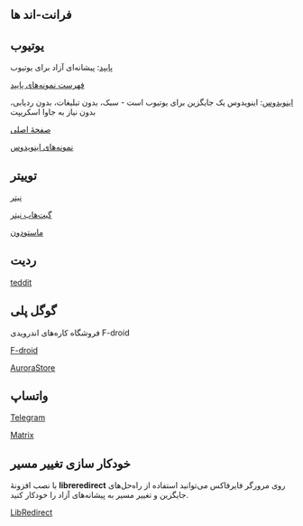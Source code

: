 ## فرانت-اند ها
## یوتیوب

[پایپد](https://github.com/TeamPiped/Piped): پیشانه‌ای آزاد برای یوتیوب<br>


[فهرست نمونه‌های پایپد](https://github.com/TeamPiped/Piped/wiki/Instances)

[اینویدوس](https://github.com/iv-org/invidious): اینویدوس یک جایگزین برای یوتیوب است - سبک، بدون تبلیغات، بدون ردیابی، بدون نیاز به جاوا اسکریپت<br>


[صفحهٔ اصلی](https://invidious.io)

[نمونه‌های اینویدوس](https://docs.invidious.io/instances)

## توییتر


[نیتر](https://nitter.net)

[گیت‌هاب نیتر](https://github.com/zedeus/nitter)

[ماستودون](https://joinmastodon.org)

## ردیت


[teddit](https://teddit.net)

## گوگل پلی

فروشگاه کاره‌های اندرویدی F-droid


[F-droid](https://www.f-droid.org/en)

[AuroraStore](https://auroraoss.com/)

## واتساپ

[Telegram](https://telegram.org)

[Matrix](https://matrix.org)


## خودکار سازی تغییر مسیر

با نصب افزونهٔ  **libreredirect** روی مرورگر فایرفاکس می‌توانید استفاده از راه‌حل‌های جایگزین و تغییر مسیر به پیشانه‌های آزاد را خودکار کنید.



[LibRedirect](https://libredirect.github.io/)